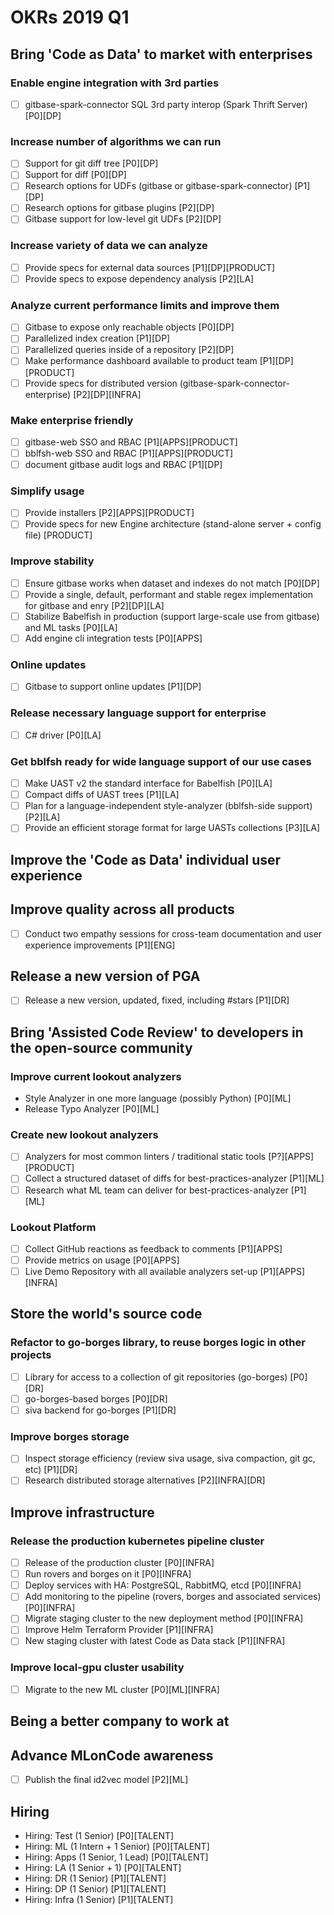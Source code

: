 # OKRs 2019 Q1

## Bring 'Code as Data' to market with enterprises

### Enable engine integration with 3rd parties

- [ ] gitbase-spark-connector SQL 3rd party interop (Spark Thrift Server) [P0][DP]

### Increase number of algorithms we can run

- [ ] Support for git diff tree [P0][DP]
- [ ] Support for diff [P0][DP]
- [ ] Research options for UDFs (gitbase or gitbase-spark-connector) [P1][DP]
- [ ] Research options for gitbase plugins [P2][DP]
- [ ] Gitbase support for low-level git UDFs [P2][DP]

### Increase variety of data we can analyze

- [ ] Provide specs for external data sources [P1][DP][PRODUCT]
- [ ] Provide specs to expose dependency analysis [P2][LA]

### Analyze current performance limits and improve them

- [ ] Gitbase to expose only reachable objects [P0][DP]
- [ ] Parallelized index creation [P1][DP]
- [ ] Parallelized queries inside of a repository [P2][DP]
- [ ] Make performance dashboard available to product team [P1][DP][PRODUCT]
- [ ] Provide specs for distributed version (gitbase-spark-connector-enterprise) [P2][DP][INFRA]

### Make enterprise friendly

- [ ] gitbase-web SSO and RBAC [P1][APPS][PRODUCT]
- [ ] bblfsh-web SSO and RBAC [P1][APPS][PRODUCT]
- [ ] document gitbase audit logs and RBAC [P1][DP]

### Simplify usage

- [ ] Provide installers [P2][APPS][PRODUCT]
- [ ] Provide specs for new Engine architecture (stand-alone server + config file) [PRODUCT]

### Improve stability

- [ ] Ensure gitbase works when dataset and indexes do not match [P0][DP]
- [ ] Provide a single, default, performant and stable regex implementation for gitbase and enry [P2][DP][LA]
- [ ] Stabilize Babelfish in production (support large-scale use from gitbase) and ML tasks [P0][LA]
- [ ] Add engine cli integration tests [P0][APPS]

### Online updates

- [ ] Gitbase to support online updates [P1][DP]

### Release necessary language support for enterprise

- [ ] C# driver [P0][LA]

### Get bblfsh ready for wide language support of our use cases

- [ ] Make UAST v2 the standard interface for Babelfish [P0][LA]
- [ ] Compact diffs of UAST trees [P1][LA]
- [ ] Plan for a language-independent style-analyzer (bblfsh-side support) [P2][LA]
- [ ] Provide an efficient storage format for large UASTs collections [P3][LA]

## Improve the 'Code as Data' individual user experience

## Improve quality across all products

- [ ] Conduct two empathy sessions for cross-team documentation and user experience improvements [P1][ENG]

## Release a new version of PGA

- [ ] Release a new version, updated, fixed, including #stars [P1][DR]

## Bring 'Assisted Code Review' to developers in the open-source community

### Improve current lookout analyzers

- Style Analyzer in one more language (possibly Python) [P0][ML]
- Release Typo Analyzer [P0][ML]

### Create new lookout analyzers

- [ ] Analyzers for most common linters / traditional static tools [P?][APPS][PRODUCT]
- [ ] Collect a structured dataset of diffs for best-practices-analyzer [P1][ML]
- [ ] Research what ML team can deliver for best-practices-analyzer [P1][ML]

### Lookout Platform

- [ ] Collect GitHub reactions as feedback to comments [P1][APPS]
- [ ] Provide metrics on usage [P0][APPS]
- [ ] Live Demo Repository with all available analyzers set-up [P1][APPS][INFRA]

## Store the world's source code

### Refactor to go-borges library, to reuse borges logic in other projects

- [ ] Library for access to a collection of git repositories (go-borges) [P0][DR]
- [ ] go-borges-based borges [P0][DR]
- [ ] siva backend for go-borges [P1][DR]

### Improve borges storage

- [ ] Inspect storage efficiency (review siva usage, siva compaction, git gc, etc) [P1][DR]
- [ ] Research distributed storage alternatives [P2][INFRA][DR]

## Improve infrastructure

### Release the production kubernetes pipeline cluster

- [ ] Release of the production cluster [P0][INFRA]
- [ ] Run rovers and borges on it [P0][INFRA]
- [ ] Deploy services with HA: PostgreSQL, RabbitMQ, etcd [P0][INFRA]
- [ ] Add monitoring to the pipeline (rovers, borges and associated services) [P0][INFRA]
- [ ] Migrate staging cluster to the new deployment method [P0][INFRA]
- [ ] Improve Helm Terraform Provider [P1][INFRA]
- [ ] New staging cluster with latest Code as Data stack [P1][INFRA]

### Improve local-gpu cluster usability

- [ ] Migrate to the new ML cluster [P0][ML][INFRA]

## Being a better company to work at

## Advance MLonCode awareness

- [ ] Publish the final id2vec model [P2][ML]

## Hiring

- Hiring: Test (1 Senior) [P0][TALENT]
- Hiring: ML (1 Intern + 1 Senior) [P0][TALENT]
- Hiring: Apps (1 Senior, 1 Lead) [P0][TALENT]
- Hiring: LA (1 Senior + 1) [P0][TALENT]
- Hiring: DR (1 Senior) [P1][TALENT]
- Hiring: DP (1 Senior) [P1][TALENT]
- Hiring: Infra (1 Senior) [P1][TALENT]

